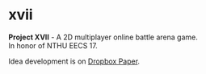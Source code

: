 # xvii

**Project XVII** - A 2D multiplayer online battle arena game.  
In honor of NTHU EECS 17.

Idea development is on [Dropbox Paper](https://paper.dropbox.com/doc/Project-XVII-Idea-4H34DI4O2Pgp5BYKgCHfa).
